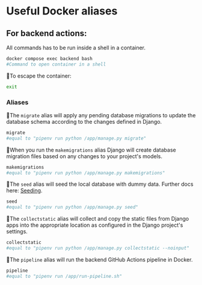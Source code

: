 # Useful Docker aliases

## For backend actions:

All commands has to be run inside a shell in a container.
```bash
docker compose exec backend bash
#Command to open container in a shell
```
🐳To escape the container: 
```bash
exit
```
### Aliases

🐳The ```migrate``` alias will apply any pending database migrations to update the database schema according to the changes defined in Django. 
```bash
migrate
#equal to "pipenv run python /app/manage.py migrate"
```

🐳When you run the ```makemigrations``` alias Django will create database migration files based on any changes to your project's models.
```bash
makemigrations
#equal to "pipenv run python /app/manage.py makemigrations"
```

🐳The ```seed``` alias will seed the local database with dummy data. Further docs here: [Seeding](./technical/backend/seed.md). 
```bash
seed
#equal to "pipenv run python /app/manage.py seed"
```

🐳The ```collectstatic``` alias will collect and copy the static files from Django apps into the appropriate location as configured in the Django project's settings.
```bash
collectstatic
#equal to "pipenv run python /app/manage.py collectstatic --noinput"
```

🐳The ```pipeline``` alias will run the backend GitHub Actions pipeline in Docker.
```bash
pipeline
#equal to "pipenv run /app/run-pipeline.sh"
```

